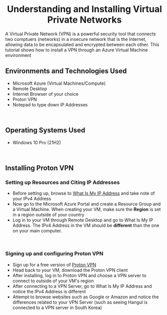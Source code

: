 <p align="center">
<img ="![vpnnnnn](https://github.com/Kasen-Elliot/vpn-/assets/127895952/1bd37507-a3b4-408d-b07b-ca3397f28383)"/>
</p>

<h1 align = "center">Understanding and Installing Virtual Private Networks</h1>
A Virtual Private Network (VPN) is a powerful security tool that connects two comptuers (networks) in a insecure network that is the Internet, allowing data to be encapsulated and encrypted between each other. This tutorial shows how to install a VPN through an Azure Virtual Machine environment 

<br />

<h2>Environments and Technologies Used</h2>
<ul>
  <li>Microsoft Azure (Virtual Machines/Compute)</li>
  <li>Remote Desktop</li>
  <li>Internet Browser of your choice</li>
  <li>Proton VPN</li>
  <li>Notepad to type down IP Addresses</li>
</ul>

<br />

<h2>Operating Systems Used</h2>
<ul>
  <li>Windows 10 Pro (21H2)</li>
</ul>

<br />

<h2>Installing Proton VPN</h2>

<h3>Setting up Resources and Citing IP Addresses</h3>

<p>
  <ul>
    <li>Before setting up, browse to <a href ="https://whatismyipaddress.com/">What Is My IP Address</a> and take note of your IPv4 Address</li>
    <li>Now go to the Microsoft Azure Portal and create a Resource Group and a Virtual Machine. When creating your VM, make sure the <b>Region</b> is set in a region outside of your country</li>
    <li>Log in to your VM through Remote Desktop and go to What Is My IP Address. The IPv4 Address in the VM should be <b>different</b> than the one on your main computer.</li>
  </ul>
</p>

<br />

<h3>Signing up and configuring Proton VPN</h3>

<p>
  <ul>
    <li>Sign up for a free version of <a href ="https://account.protonvpn.com/signup?plan=free&language=en">Proton VPN</a></li>
    <li>Head back to your VM, download the Proton VPN client</li>
    <li>After installing, log in to Proton VPN and choose a VPN server to connect to outside of your VM's region</li>
    <li>After connecting to a VPN Server, go to What Is My IP Address and notice the IPv4 Address is different</li>
    <li>Attempt to browse websites such as Google or Amazon and notice the differences related to  your VPN Server (such as seeing Hangul is connected to a VPN server in South Korea)</li>
  </ul>
</p>

<br />
